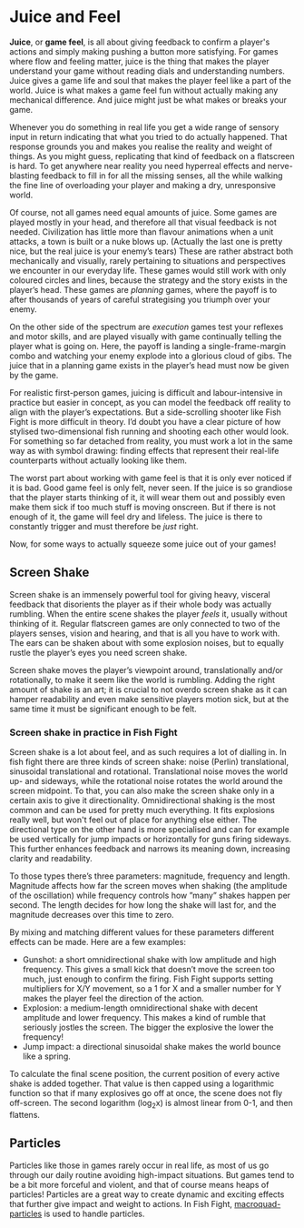 # Juice and Feel
**Juice**, or **game feel**, is all about giving feedback to confirm a player's actions and simply making pushing a button more satisfying. For games where flow and feeling matter, juice is the thing that makes the player understand your game without reading dials and understanding numbers. Juice gives a game life and soul that makes the player feel like a part of the world. Juice is what makes a game feel fun without actually making any mechanical difference. And juice might just be what makes or breaks your game.

Whenever you do something in real life you get a wide range of sensory input in return indicating that what you tried to do actually happened. That response grounds you and makes you realise the reality and weight of things. As you might guess, replicating that kind of feedback on a flatscreen is hard. To get anywhere near reality you need hyperreal effects and nerve-blasting feedback to fill in for all the missing senses, all the while walking the fine line of overloading your player and making a dry, unresponsive world.

Of course, not all games need equal amounts of juice. Some games are played mostly in your head, and therefore all that visual feedback is not needed. Civilization has little more than flavour animations when a unit attacks, a town is built or a nuke blows up. (Actually the last one is pretty nice, but the real juice is your enemy’s tears) These are rather abstract both mechanically and visually, rarely pertaining to situations and perspectives we encounter in our everyday life. These games would still work with only coloured circles and lines, because the strategy and the story exists in the player’s head. These games are *planning* games, where the payoff is to after thousands of years of careful strategising you triumph over your enemy. 

On the other side of the spectrum are *execution* games test your reflexes and motor skills, and are played visually with game continually telling the player what is going on. Here, the payoff is landing a single-frame-margin combo and watching your enemy explode into a glorious cloud of gibs. The juice that in a planning game exists in the player’s head must now be given by the game. 

For realistic first-person games, juicing is difficult and labour-intensive in practice but easier in concept, as you can model the feedback off reality to align with the player’s expectations. But a side-scrolling shooter like Fish Fight is more difficult in theory. I’d doubt you have a clear picture of how stylised two-dimensional fish running and shooting each other would look. For something so far detached from reality, you must work a lot in the same way as with symbol drawing: finding effects that represent their real-life counterparts without actually looking like them. 

The worst part about working with game feel is that it is only ever noticed if it is bad. Good game feel is only felt, never seen. If the juice is so grandiose that the player starts thinking of it, it will wear them out and possibly even make them sick if too much stuff is moving onscreen. But if there is not enough of it, the game will feel dry and lifeless. The juice is there to constantly trigger and must therefore be *just* right. 

Now, for some ways to actually squeeze some juice out of your games!

## Screen Shake
Screen shake is an immensely powerful tool for giving heavy, visceral feedback that disorients the player as if their whole body was actually rumbling. When the entire scene shakes the player *feels* it, usually without thinking of it. Regular flatscreen games are only connected to two of the players senses, vision and hearing, and that is all you have to work with. The ears can be shaken about with some explosion noises, but to equally rustle the player’s eyes you need screen shake. 

Screen shake moves the player’s viewpoint around, translationally and/or rotationally, to make it seem like the world is rumbling. Adding the right amount of shake is an art; it is crucial to not overdo screen shake as it can hamper readability and even make sensitive players motion sick, but at the same time it must be significant enough to be felt.   

### Screen shake in practice in Fish Fight

Screen shake is a lot about feel, and as such requires a lot of dialling in. In fish fight there are three kinds of screen shake: noise (Perlin) translational, sinusoidal translational and rotational. Translational noise moves the world up- and sideways, while the rotational noise rotates the world around the screen midpoint. To that, you can also make the screen shake only in a certain axis to give it directionality. Omnidirectional shaking is the most common and can be used for pretty much everything. It fits explosions really well, but won't feel out of place for anything else either. The directional type on the other hand is more specialised and can for example be used vertically for jump impacts or horizontally for guns firing sideways. This further enhances feedback and narrows its meaning down, increasing clarity and readability.

To those types there’s three parameters: magnitude, frequency and length. Magnitude affects how far the screen moves when shaking (the amplitude of the oscillation) while frequency controls how ”many” shakes happen per second. The length decides for how long the shake will last for, and the magnitude decreases over this time to zero.

By mixing and matching different values for these parameters different effects can be made. Here are a few examples:
- Gunshot: a short omnidirectional shake with low amplitude and high frequency. This gives a small kick that doesn’t move the screen too much, just enough to confirm the firing.
Fish Fight supports setting multipliers for X/Y movement, so a 1 for X and a smaller number for Y makes the player feel the direction of the action.
- Explosion: a medium-length omnidirectional shake with decent amplitude and lower frequency. This makes a kind of rumble that seriously jostles the screen. The bigger the explosive the lower the frequency!
- Jump impact: a directional sinusoidal shake makes the world bounce like a spring. 

To calculate the final scene position, the current position of every active shake is added together. That value is then capped using a logarithmic function so that if many explosives go off at once, the scene does not fly off-screen. The second logarithm (log<sub>2</sub>x) is almost linear from 0-1, and then flattens.

## Particles
Particles like those in games rarely occur in real life, as most of us go through our daily routine avoiding high-impact situations. But games tend to be a bit more forceful and violent, and that of course means heaps of particles! Particles are a great way to create dynamic and exciting effects that further give impact and weight to actions. 
In Fish Fight, [macroquad-particles]( https://crates.io/crates/macroquad-particles) is used to handle particles. 
